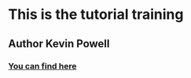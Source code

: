 # This is the tutorial training 
## Author Kevin Powell
### [You can find here](https://www.youtube.com/watch?v=mQYRWvIj0Yw&t=210s)